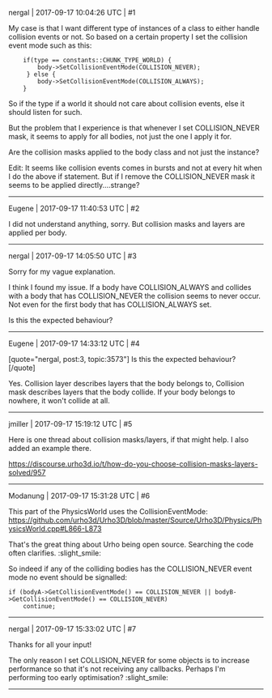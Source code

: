 nergal | 2017-09-17 10:04:26 UTC | #1

My case is that I want different type of instances of a class to either handle collision events or not. So based on a certain property I set the collision event mode such as this:

        if(type == constants::CHUNK_TYPE_WORLD) {
            body->SetCollisionEventMode(COLLISION_NEVER);
         } else {
            body->SetCollisionEventMode(COLLISION_ALWAYS);
        }

So if the type if a world it should not care about collision events, else it should listen for such.

But the problem that I experience is that whenever I set COLLISION_NEVER mask, it seems to apply  for all bodies, not just the one I apply it for.

Are the collision masks applied to the body class and not just the instance?

Edit: It seems like collision events comes in bursts and not at every hit when I do the above if statement. But if I remove the COLLISION_NEVER mask it seems to be applied directly....strange?

-------------------------

Eugene | 2017-09-17 11:40:53 UTC | #2

I did not understand anything, sorry.
But collision masks and layers are applied per body.

-------------------------

nergal | 2017-09-17 14:05:50 UTC | #3

Sorry for my vague explanation.

I think I found my issue. If a body have COLLISION_ALWAYS and collides with a body that has COLLISION_NEVER the collision seems to never occur. Not even for the first body that has COLLISION_ALWAYS set.

Is this the expected behaviour?

-------------------------

Eugene | 2017-09-17 14:33:12 UTC | #4

[quote="nergal, post:3, topic:3573"]
Is this the expected behaviour?
[/quote]

Yes.
Collision layer describes layers that the body belongs to,
Collision mask describes layers that the body collide.
If your body belongs to nowhere, it won't collide at all.

-------------------------

jmiller | 2017-09-17 15:19:12 UTC | #5

Here is one thread about collision masks/layers, if that might help. I also added an example there.

https://discourse.urho3d.io/t/how-do-you-choose-collision-masks-layers-solved/957

-------------------------

Modanung | 2017-09-17 15:31:28 UTC | #6

This part of the PhysicsWorld uses the CollisionEventMode:
https://github.com/urho3d/Urho3D/blob/master/Source/Urho3D/Physics/PhysicsWorld.cpp#L866-L873

That's the great thing about Urho being open source. Searching the code often clarifies. :slight_smile:

So indeed if any of the colliding bodies has the COLLISION_NEVER event mode no event should be signalled:
```
if (bodyA->GetCollisionEventMode() == COLLISION_NEVER || bodyB->GetCollisionEventMode() == COLLISION_NEVER)
    continue;
```

-------------------------

nergal | 2017-09-17 15:33:02 UTC | #7

Thanks for all your input!

The only reason I set COLLISION_NEVER for some objects is to increase performance so that it's not receiving any callbacks. Perhaps I'm performing too early optimisation? :slight_smile:

-------------------------


